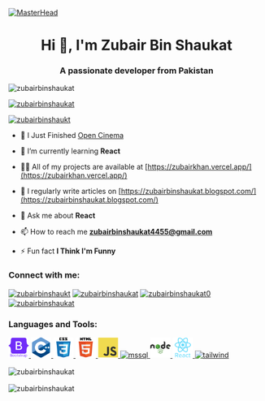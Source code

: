 [![MasterHead](https://i.gifer.com/5eKX.gif)](https://zubairkhan.vercel.app)
<h1 align="center">Hi 👋, I'm Zubair Bin Shaukat</h1>
<h3 align="center">A passionate developer from Pakistan</h3>

<p align="left"> <img src="https://komarev.com/ghpvc/?username=zubairbinshaukat&label=Profile%20views&color=0e75b6&style=flat" alt="zubairbinshaukat" /> </p>

<p align="left"> <a href="https://github.com/ryo-ma/github-profile-trophy"><img src="https://github-profile-trophy.vercel.app/?username=zubairbinshaukat" alt="zubairbinshaukat" /></a> </p>

<p align="left"> <a href="https://twitter.com/zubairbinshaukt" target="blank"><img src="https://img.shields.io/twitter/follow/zubairbinshaukt?logo=twitter&style=for-the-badge" alt="zubairbinshaukt" /></a> </p>

- 🔭 I Just Finished [Open Cinema](https://opencinema.netlify.app/)

- 🌱 I’m currently learning **React**

- 👨‍💻 All of my projects are available at [https://zubairkhan.vercel.app/](https://zubairkhan.vercel.app/)

- 📝 I regularly write articles on [https://zubairbinshaukat.blogspot.com/](https://zubairbinshaukat.blogspot.com/)

- 💬 Ask me about **React**

- 📫 How to reach me **zubairbinshaukat4455@gmail.com**

- ⚡ Fun fact **I Think I'm Funny**

<h3 align="left">Connect with me:</h3>
<p align="left">
<a href="https://twitter.com/zubairbinshaukt" target="blank"><img align="center" src="https://raw.githubusercontent.com/rahuldkjain/github-profile-readme-generator/master/src/images/icons/Social/twitter.svg" alt="zubairbinshaukt" height="30" width="40" /></a>
<a href="https://linkedin.com/in/zubairbinshaukat" target="blank"><img align="center" src="https://raw.githubusercontent.com/rahuldkjain/github-profile-readme-generator/master/src/images/icons/Social/linked-in-alt.svg" alt="zubairbinshaukat" height="30" width="40" /></a>
<a href="https://fb.com/zubairbinshaukat0" target="blank"><img align="center" src="https://raw.githubusercontent.com/rahuldkjain/github-profile-readme-generator/master/src/images/icons/Social/facebook.svg" alt="zubairbinshaukat0" height="30" width="40" /></a>
<a href="https://instagram.com/zubairbinshaukat" target="blank"><img align="center" src="https://raw.githubusercontent.com/rahuldkjain/github-profile-readme-generator/master/src/images/icons/Social/instagram.svg" alt="zubairbinshaukat" height="30" width="40" /></a>
</p>

<h3 align="left">Languages and Tools:</h3>
<p align="left"> <a href="https://getbootstrap.com" target="_blank" rel="noreferrer"> <img src="https://raw.githubusercontent.com/devicons/devicon/master/icons/bootstrap/bootstrap-plain-wordmark.svg" alt="bootstrap" width="40" height="40"/> </a> <a href="https://www.w3schools.com/cpp/" target="_blank" rel="noreferrer"> <img src="https://raw.githubusercontent.com/devicons/devicon/master/icons/cplusplus/cplusplus-original.svg" alt="cplusplus" width="40" height="40"/> </a> <a href="https://www.w3schools.com/css/" target="_blank" rel="noreferrer"> <img src="https://raw.githubusercontent.com/devicons/devicon/master/icons/css3/css3-original-wordmark.svg" alt="css3" width="40" height="40"/> </a> <a href="https://www.w3.org/html/" target="_blank" rel="noreferrer"> <img src="https://raw.githubusercontent.com/devicons/devicon/master/icons/html5/html5-original-wordmark.svg" alt="html5" width="40" height="40"/> </a> <a href="https://developer.mozilla.org/en-US/docs/Web/JavaScript" target="_blank" rel="noreferrer"> <img src="https://raw.githubusercontent.com/devicons/devicon/master/icons/javascript/javascript-original.svg" alt="javascript" width="40" height="40"/> </a> <a href="https://www.microsoft.com/en-us/sql-server" target="_blank" rel="noreferrer"> <img src="https://www.svgrepo.com/show/303229/microsoft-sql-server-logo.svg" alt="mssql" width="40" height="40"/> </a> <a href="https://nodejs.org" target="_blank" rel="noreferrer"> <img src="https://raw.githubusercontent.com/devicons/devicon/master/icons/nodejs/nodejs-original-wordmark.svg" alt="nodejs" width="40" height="40"/> </a> <a href="https://reactjs.org/" target="_blank" rel="noreferrer"> <img src="https://raw.githubusercontent.com/devicons/devicon/master/icons/react/react-original-wordmark.svg" alt="react" width="40" height="40"/> </a> <a href="https://tailwindcss.com/" target="_blank" rel="noreferrer"> <img src="https://www.vectorlogo.zone/logos/tailwindcss/tailwindcss-icon.svg" alt="tailwind" width="40" height="40"/> </a> </p>

<p><img align="center" src="https://github-readme-stats.vercel.app/api/top-langs?username=zubairbinshaukat&show_icons=true&locale=en&layout=compact" alt="zubairbinshaukat" /></p>

<p><img align="center" src="https://github-readme-streak-stats.herokuapp.com/?user=zubairbinshaukat&" alt="zubairbinshaukat" /></p>
